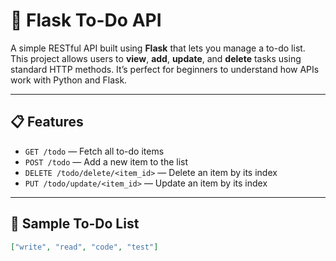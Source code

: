 # 📝 Flask To-Do API

A simple RESTful API built using **Flask** that lets you manage a to-do list.  
This project allows users to **view**, **add**, **update**, and **delete** tasks using standard HTTP methods. It’s perfect for beginners to understand how APIs work with Python and Flask.

---

## 📋 Features

- `GET /todo` — Fetch all to-do items  
- `POST /todo` — Add a new item to the list  
- `DELETE /todo/delete/<item_id>` — Delete an item by its index  
- `PUT /todo/update/<item_id>` — Update an item by its index  

---

## 🧾 Sample To-Do List

```json
["write", "read", "code", "test"]
